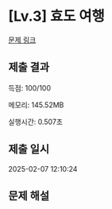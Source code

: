 # [Lv.3] 효도 여행
[문제 링크](https://softeer.ai/practice/7649)

## 제출 결과
득점: 100/100

메모리: 145.52MB

실행시간: 0.507초


## 제출 일시
2025-02-07 12:10:24

## 문제 해설
